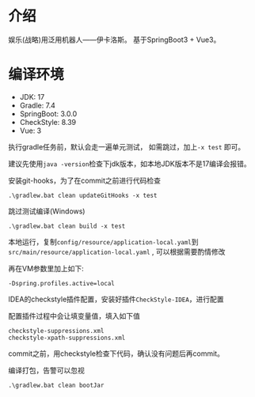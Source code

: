 # 介绍
娱乐(战略)用泛用机器人——伊卡洛斯。
基于SpringBoot3 + Vue3。

# 编译环境
- JDK: 17
- Gradle: 7.4
- SpringBoot: 3.0.0
- CheckStyle: 8.39
- Vue: 3

执行gradle任务前，默认会走一遍单元测试， 如需跳过，加上`-x test` 即可。

建议先使用`java -version`检查下jdk版本，如本地JDK版本不是17编译会报错。

安装git-hooks，为了在commit之前进行代码检查
```
.\gradlew.bat clean updateGitHooks -x test
```


跳过测试编译(Windows)
``` 
.\gradlew.bat clean build -x test
```

本地运行，复制`config/resource/application-local.yaml`到`src/main/resource/application-local.yaml`
, 可以根据需要酌情修改

再在VM参数里加上如下:
```text
-Dspring.profiles.active=local
```

IDEA的checkstyle插件配置，安装好插件`CheckStyle-IDEA`，进行配置

配置插件过程中会让填变量值，填入如下值
```text
checkstyle-suppressions.xml
checkstyle-xpath-suppressions.xml
```

commit之前，用checkstyle检查下代码，确认没有问题后再commit。

编译打包，告警可以忽视
```text
.\gradlew.bat clean bootJar
```